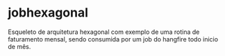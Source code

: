 # jobhexagonal
Esqueleto de arquitetura hexagonal com exemplo de uma rotina de faturamento mensal, sendo consumida por um job do hangfire todo inicio de mês.
